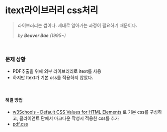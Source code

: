 # itext라이브러리 css처리

> 라이브러리는 썸이다. 제대로 알아가는 과정이 필요하기 때문이다.
>
> *by **Beaver Bae** (1995~)*

<br>

### 문제 상황
- PDF추출을 위해 외부 라이브러리로 itext를 사용
- 하지만 Itext가 기본 css를 적용하지 않았다.

<br>

#### 해결 방법
- [w3Schools - Default CSS Values for HTML Elements](https://www.w3schools.com/cssref/css_default_values.asp) 로 기본 css를 구성하고, 클라이언트 단에서 마크다운 작성시 적용한 css를 추가  
- [pdf.css](./backend/src/main/resources/static/pdf.css)

  